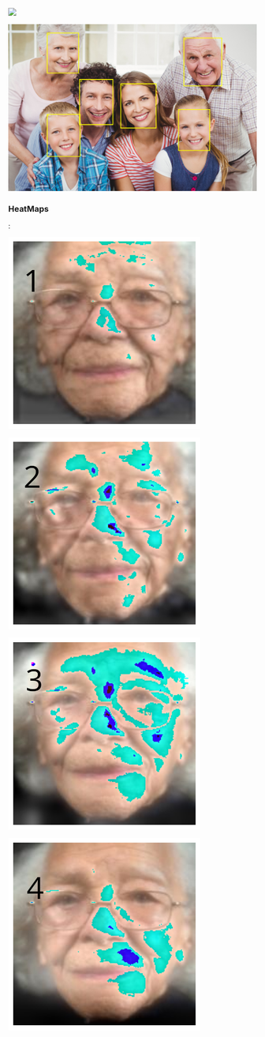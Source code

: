 ![](https://github.com/ahmadrezabaqerzade/age-estimation/blob/main/images/download%20(2).png)

![](https://github.com/ahmadrezabaqerzade/age-estimation/blob/main/images/download%20(3).png)

<h3>HeatMaps</h3>:

![](https://github.com/ahmadrezabaqerzade/age-estimation/blob/main/images/layer1.png)

![](https://github.com/ahmadrezabaqerzade/age-estimation/blob/main/images/layer2.png)

![](https://github.com/ahmadrezabaqerzade/age-estimation/blob/main/images/layer3.png)

![](https://github.com/ahmadrezabaqerzade/age-estimation/blob/main/images/layer4.png)
